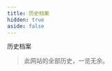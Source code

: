 ```yaml
---
title: 历史档案
hidden: true
aside: false
---
```


<script setup>
import HistoryList from "@/components/HistoryList.vue"
</script>

<TitleWithEmoji emoji="📃" special>历史档案</TitleWithEmoji>

> 此网站的全部历史，一览无余。

<HistoryList />
